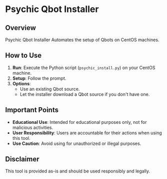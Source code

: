 # Psychic Qbot Installer

## Overview
Psychic Qbot Installer Automates the setup of Qbots on CentOS machines.

## How to Use
1. **Run**: Execute the Python script (`psychic_install.py`) on your CentOS machine.
2. **Setup**: Follow the prompt.
3. **Options**:
   - Use an existing Qbot source.
   - Let the installer download a Qbot source if you don't have one.

## Important Points
- **Educational Use**: Intended for educational purposes only, not for malicious activities.
- **User Responsibility**: Users are accountable for their actions when using this tool.
- **Use Caution**: Avoid using for unauthorized or illegal purposes.

## Disclaimer
This tool is provided as-is and should be used responsibly and legally.
